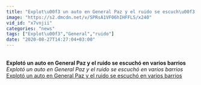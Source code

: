 ```yaml
---
title: "Explot\u00f3 un auto en General Paz y el ruido se escuch\u00f3 en varios barrios"
image: "https://s2.dmcdn.net/v/SPRsA1VF06hIHFFLS/x240"
vid_id: "x7vnjii"
categories: "news"
tags: ["Explot\u00f3","General","ruido"]
date: "2020-08-27T14:27:04+03:00"
---
```

<br><b>Explotó un auto en General Paz y el ruido se escuchó en varios barrios</b><br> <i>Explotó un auto en General Paz y el ruido se escuchó en varios barrios</i><br> <u>Explotó un auto en General Paz y el ruido se escuchó en varios barrios</u>
